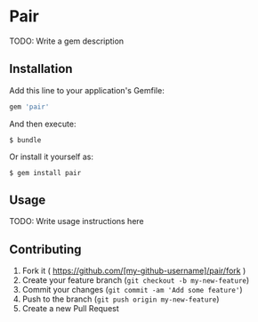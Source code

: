 # Pair

TODO: Write a gem description

## Installation

Add this line to your application's Gemfile:

```ruby
gem 'pair'
```

And then execute:

    $ bundle

Or install it yourself as:

    $ gem install pair

## Usage

TODO: Write usage instructions here

## Contributing

1. Fork it ( https://github.com/[my-github-username]/pair/fork )
2. Create your feature branch (`git checkout -b my-new-feature`)
3. Commit your changes (`git commit -am 'Add some feature'`)
4. Push to the branch (`git push origin my-new-feature`)
5. Create a new Pull Request
